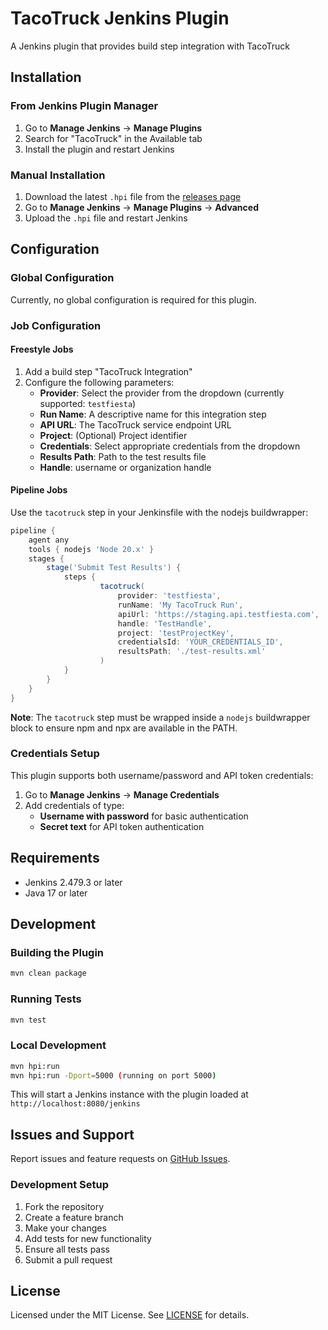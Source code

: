 # TacoTruck Jenkins Plugin

A Jenkins plugin that provides build step integration with TacoTruck

## Installation

### From Jenkins Plugin Manager

1. Go to **Manage Jenkins** → **Manage Plugins**
2. Search for "TacoTruck" in the Available tab
3. Install the plugin and restart Jenkins

### Manual Installation

1. Download the latest `.hpi` file from the [releases page](https://github.com/jenkinsci/tacotruck-plugin/releases)
2. Go to **Manage Jenkins** → **Manage Plugins** → **Advanced**
3. Upload the `.hpi` file and restart Jenkins

## Configuration

### Global Configuration

Currently, no global configuration is required for this plugin.

### Job Configuration

#### Freestyle Jobs

1. Add a build step "TacoTruck Integration"
2. Configure the following parameters:
   - **Provider**: Select the provider from the dropdown (currently supported: `testfiesta`)
   - **Run Name**: A descriptive name for this integration step
   - **API URL**: The TacoTruck service endpoint URL
   - **Project**: (Optional) Project identifier
   - **Credentials**: Select appropriate credentials from the dropdown
   - **Results Path**: Path to the test results file
   - **Handle**: username or organization handle

#### Pipeline Jobs

Use the `tacotruck` step in your Jenkinsfile with the nodejs buildwrapper:

```groovy
pipeline {
    agent any
    tools { nodejs 'Node 20.x' }
    stages {
        stage('Submit Test Results') {
            steps {
                    tacotruck(
                        provider: 'testfiesta',
                        runName: 'My TacoTruck Run',
                        apiUrl: 'https://staging.api.testfiesta.com',
                        handle: 'TestHandle',
                        project: 'testProjectKey',
                        credentialsId: 'YOUR_CREDENTIALS_ID',
                        resultsPath: './test-results.xml'
                    )
            }
        }
    }
}
```

**Note**: The `tacotruck` step must be wrapped inside a `nodejs` buildwrapper block to ensure npm and npx are available in the PATH.

### Credentials Setup

This plugin supports both username/password and API token credentials:

1. Go to **Manage Jenkins** → **Manage Credentials**
2. Add credentials of type:
   - **Username with password** for basic authentication
   - **Secret text** for API token authentication

## Requirements

- Jenkins 2.479.3 or later
- Java 17 or later

## Development

### Building the Plugin

```bash
mvn clean package
```

### Running Tests

```bash
mvn test
```

### Local Development

```bash
mvn hpi:run
mvn hpi:run -Dport=5000 (running on port 5000)
```

This will start a Jenkins instance with the plugin loaded at `http://localhost:8080/jenkins`

## Issues and Support

Report issues and feature requests on [GitHub Issues](https://github.com/jenkinsci/tacotruck-plugin/issues).

### Development Setup

1. Fork the repository
2. Create a feature branch
3. Make your changes
4. Add tests for new functionality
5. Ensure all tests pass
6. Submit a pull request

## License

Licensed under the MIT License. See [LICENSE](LICENSE.md) for details.
